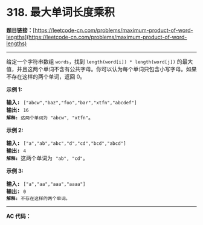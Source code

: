 # 318. 最大单词长度乘积

**题目链接：**[https://leetcode-cn.com/problems/maximum-product-of-word-lengths](https://leetcode-cn.com/problems/maximum-product-of-word-lengths)

---

<div class="content__1Y2H">
 <div class="notranslate">
  <p>给定一个字符串数组&nbsp;<code>words</code>，找到&nbsp;<code>length(word[i]) * length(word[j])</code>&nbsp;的最大值，并且这两个单词不含有公共字母。你可以认为每个单词只包含小写字母。如果不存在这样的两个单词，返回 0。</p> 
  <p><strong>示例&nbsp;1:</strong></p> 
  <pre class="language-text"><strong>输入:</strong> <code>["abcw","baz","foo","bar","xtfn","abcdef"]</code>
<strong>输出: </strong><code>16 
<strong>解释:</strong> 这两个单词为<strong> </strong></code><code>"abcw", "xtfn"</code>。</pre> 
  <p><strong>示例 2:</strong></p> 
  <pre class="language-text"><strong>输入:</strong> <code>["a","ab","abc","d","cd","bcd","abcd"]</code>
<strong>输出: </strong><code>4 
<strong>解释: </strong></code>这两个单词为 <code>"ab", "cd"</code>。</pre> 
  <p><strong>示例 3:</strong></p> 
  <pre class="language-text"><strong>输入:</strong> <code>["a","aa","aaa","aaaa"]</code>
<strong>输出: </strong><code>0 
<strong>解释: </strong>不存在这样的两个单词。</code></pre> 
 </div>
</div>

---

**AC 代码：**

```java

```